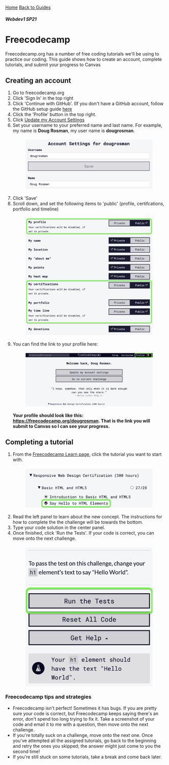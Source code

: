 <style>
  img { display: block; max-width: 400px; margin: 20px auto; }
</style>

<a href="..">Home</a>
<a href="guides">Back to Guides</a>
##### Webdev1 SP21


# Freecodecamp
Freecodecamp.org has a number of free coding tutorials we'll be using to practice our coding. This guide shows how to create an account, complete tutorials, and submit your progress to Canvas

## Creating an account
1. Go to freecodecamp.org
2. Click 'Sign In' in the top right
3. Click 'Continue with GitHub'. (If you don't have a GitHub account, follow the GitHub setup guide [here](github.md)
4. Click the 'Profile' button in the top right.
5. Click [Update my Account Settings](https://www.freecodecamp.org/settings)
6. Set your username to your preferred name and last name. For example, my name is **Doug Rosman**, my user name is **dougrosman**.
![Freecodecamp username](images/fcc-username.png)
7. Click 'Save'
8. Scroll down, and set the following items to 'public' (profile, certifcations, portfolio and timeline)
![Freecodecamp privacy settings](images/fcc-privacy.png)
9. You can find the link to your profile here:
![Freecodecamp profile link](images/fcc-profile.png)
**Your profile should look like this: https://freecodecamp.org/dougrosman. That is the link you will submit to Canvas so I can see your progress.**


## Completing a tutorial

1. From the [Freecodecamp Learn page](https://www.freecodecamp.org/learn), click the tutorial you want to start with.
![Freecodecamp tutorial link](images/fcc-tutorial-link.png)
2. Read the left panel to learn about the new concept. The instructions for how to complete the the challenge will be towards the bottom.
3. Type your code solution in the center panel.
4. Once finished, click 'Run the Tests'. If your code is correct, you can move onto the next challenge.
![Freecodecamp run the test](images/fcc-run-the-tests.png)

### Freecodecamp tips and strategies

* Freecodecamp isn't perfect! Sometimes it has bugs. If you are pretty sure your code is correct, but Freecodecamp keeps saying there's an error, don't spend too long trying to fix it. Take a screenshot of your code and email it to me with a question, then move onto the next challenge.
* If you're totally suck on a challenge, move onto the next one. Once you've attempted all the assigned tutorials, go back to the beginning and retry the ones you skipped; the answer might just come to you the second time!
* If you're still stuck on some tutorials, take a break and come back later.


